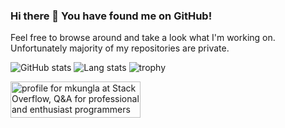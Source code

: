 ### Hi there 👋 You have found me on GitHub!

Feel free to browse around and take a look what I'm working on.  
Unfortunately majority of my repositories are private.

![GitHub stats][github-stats]
![Lang stats][lang-stats-api]
![trophy][trophy-api]

<a href="https://stackoverflow.com/users/1318830/mkungla"><img src="https://stackoverflow.com/users/flair/1318830.png?theme=dark" width="208" height="58" alt="profile for mkungla at Stack Overflow, Q&amp;A for professional and enthusiast programmers" title="profile for mkungla at Stack Overflow, Q&amp;A for professional and enthusiast programmers"></a>

[profile-link]: https://github.com/mkungla/mkungla
[github-stats]: https://github-readme-stats.vercel.app/api?username=mkungla&show_icons=true&count_private=true&include_all_commits=true&hide_border=true&theme=dark&bg_color=00000000
[lang-stats-api]: https://github-readme-stats.vercel.app/api/top-langs/?username=mkungla&layout=compact&langs_count=8&hide_border=true&theme=dark&bg_color=00000000
[trophy-api]: https://github-profile-trophy.vercel.app/?username=mkungla&theme=gruvbox&no-bg=true&column=8&no-frame=true&row=3

<!--
**mkungla/mkungla** is a ✨ _special_ ✨ repository because its `README.md` (this file) appears on your GitHub profile.

Here are some ideas to get you started:

- 🔭 I’m currently working on ...
- 🌱 I’m currently learning ...
- 👯 I’m looking to collaborate on ...
- 🤔 I’m looking for help with ...
- 💬 Ask me about ...
- 📫 How to reach me: ...
- 😄 Pronouns: ...
- ⚡ Fun fact: ...
-->
